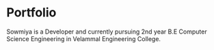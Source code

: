 # Portfolio
Sowmiya is a Developer and currently pursuing 2nd year B.E Computer Science Engineering in Velammal Engineering College.
